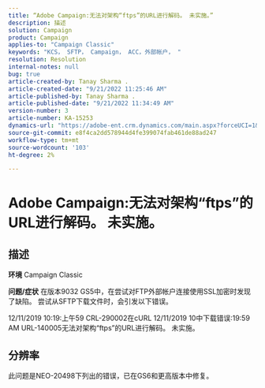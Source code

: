 ```yaml
---
title: “Adobe Campaign:无法对架构“ftps”的URL进行解码。 未实施。”
description: 描述
solution: Campaign
product: Campaign
applies-to: "Campaign Classic"
keywords: "KCS， SFTP， Campaign， ACC，外部帐户， "
resolution: Resolution
internal-notes: null
bug: true
article-created-by: Tanay Sharma .
article-created-date: "9/21/2022 11:25:46 AM"
article-published-by: Tanay Sharma .
article-published-date: "9/21/2022 11:34:49 AM"
version-number: 3
article-number: KA-15253
dynamics-url: "https://adobe-ent.crm.dynamics.com/main.aspx?forceUCI=1&pagetype=entityrecord&etn=knowledgearticle&id=6ac94522-a039-ed11-9db1-002248086735"
source-git-commit: e8f4ca2dd578944d4fe399074fab461de88ad247
workflow-type: tm+mt
source-wordcount: '103'
ht-degree: 2%

---
```


# Adobe Campaign:无法对架构“ftps”的URL进行解码。 未实施。

## 描述

<b>环境</b>
Campaign Classic


<b>问题/症状</b>
在版本9032 GS5中，在尝试对FTP外部帐户连接使用SSL加密时发现了缺陷。 尝试从SFTP下载文件时，会引发以下错误。

12/11/2019 10:19:上午59 CRL-290002在cURL 12/11/2019 10中下载错误:19:59 AM URL-140005无法对架构“ftps”的URL进行解码。 未实施。




## 分辨率


此问题是NEO-20498下列出的错误，已在GS6和更高版本中修复。

